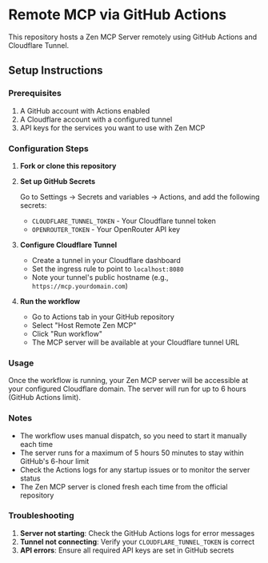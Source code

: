 # Remote MCP via GitHub Actions

This repository hosts a Zen MCP Server remotely using GitHub Actions and Cloudflare Tunnel.

## Setup Instructions

### Prerequisites

1. A GitHub account with Actions enabled
2. A Cloudflare account with a configured tunnel
3. API keys for the services you want to use with Zen MCP

### Configuration Steps

1. **Fork or clone this repository**

2. **Set up GitHub Secrets**
   
   Go to Settings → Secrets and variables → Actions, and add the following secrets:
   
   - `CLOUDFLARE_TUNNEL_TOKEN` - Your Cloudflare tunnel token
   - `OPENROUTER_TOKEN` - Your OpenRouter API key

3. **Configure Cloudflare Tunnel**
   
   - Create a tunnel in your Cloudflare dashboard
   - Set the ingress rule to point to `localhost:8080`
   - Note your tunnel's public hostname (e.g., `https://mcp.yourdomain.com`)

4. **Run the workflow**
   
   - Go to Actions tab in your GitHub repository
   - Select "Host Remote Zen MCP"
   - Click "Run workflow"
   - The MCP server will be available at your Cloudflare tunnel URL

### Usage

Once the workflow is running, your Zen MCP server will be accessible at your configured Cloudflare domain. The server will run for up to 6 hours (GitHub Actions limit).

### Notes

- The workflow uses manual dispatch, so you need to start it manually each time
- The server runs for a maximum of 5 hours 50 minutes to stay within GitHub's 6-hour limit
- Check the Actions logs for any startup issues or to monitor the server status
- The Zen MCP server is cloned fresh each time from the official repository

### Troubleshooting

1. **Server not starting**: Check the GitHub Actions logs for error messages
2. **Tunnel not connecting**: Verify your `CLOUDFLARE_TUNNEL_TOKEN` is correct
3. **API errors**: Ensure all required API keys are set in GitHub secrets